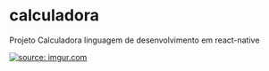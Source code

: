 # calculadora
Projeto Calculadora linguagem de desenvolvimento em react-native

<a href="https://imgur.com/XFWhBcm"><img src="https://i.imgur.com/XFWhBcm.png" title="source: imgur.com" /></a>
